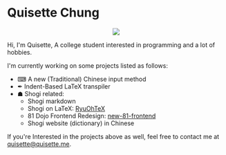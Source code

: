 # Quisette Chung
<div align="center">
<img  src="https://github-readme-stats.vercel.app/api?username=Quisette&show_icons=true&theme=dark&count_private=true&show_icons=true"> </img>
</div>



Hi, I'm Quisette, A college student interested in programming and a lot of hobbies.

I'm currently working on some projects listed as follows:
* ⌨ A new (Traditional) Chinese input method
* ✒ Indent-Based LaTeX transpiler
* ☗ Shogi related:
  * Shogi markdown
  * Shogi on LaTeX: [RyuOhTeX](https://github.com/RyuOhTeX/RyuOhTeX)
  * 81 Dojo Frontend Redesign: [new-81-frontend](https://github.com/Quisette/new-81-frontend)
  * Shogi website (dictionary) in Chinese  


If you're Interested in the projects above as well, feel free to contact me at [quisette@quisette.me](mailto:quisette@quisette.me).
